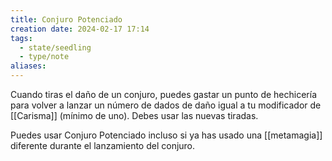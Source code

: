 ```yaml
---
title: Conjuro Potenciado
creation date: 2024-02-17 17:14
tags:
  - state/seedling
  - type/note
aliases:
---
```

Cuando tiras el daño de un conjuro, puedes gastar un punto de hechicería para volver a lanzar un número de dados de daño igual a tu modificador de [[Carisma]] (mínimo de uno). Debes usar las nuevas tiradas. 

Puedes usar Conjuro Potenciado incluso si ya has usado una [[metamagia]] diferente durante el lanzamiento del conjuro.

